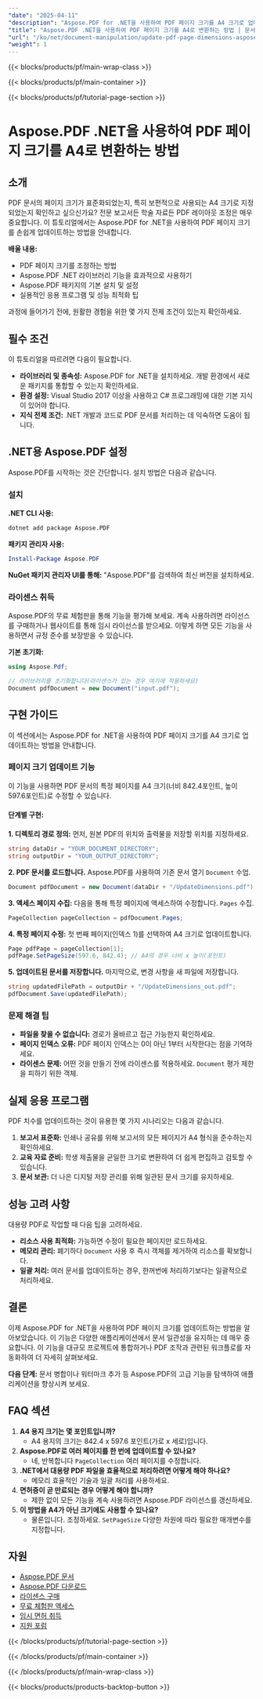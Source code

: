 ```yaml
---
"date": "2025-04-11"
"description": "Aspose.PDF for .NET을 사용하여 PDF 페이지 크기를 A4 크기로 업데이트하는 방법을 알아보세요. 이 단계별 가이드를 따라 문서를 효율적으로 표준화하세요."
"title": "Aspose.PDF .NET을 사용하여 PDF 페이지 크기를 A4로 변환하는 방법 | 문서 조작 가이드"
"url": "/ko/net/document-manipulation/update-pdf-page-dimensions-aspose-net/"
"weight": 1
---
```


{{< blocks/products/pf/main-wrap-class >}}

{{< blocks/products/pf/main-container >}}

{{< blocks/products/pf/tutorial-page-section >}}


# Aspose.PDF .NET을 사용하여 PDF 페이지 크기를 A4로 변환하는 방법

## 소개
PDF 문서의 페이지 크기가 표준화되었는지, 특히 보편적으로 사용되는 A4 크기로 지정되었는지 확인하고 싶으신가요? 전문 보고서든 학술 자료든 PDF 레이아웃 조정은 매우 중요합니다. 이 튜토리얼에서는 Aspose.PDF for .NET을 사용하여 PDF 페이지 크기를 손쉽게 업데이트하는 방법을 안내합니다.

**배울 내용:**
- PDF 페이지 크기를 조정하는 방법
- Aspose.PDF .NET 라이브러리 기능을 효과적으로 사용하기
- Aspose.PDF 패키지의 기본 설치 및 설정
- 실용적인 응용 프로그램 및 성능 최적화 팁

과정에 들어가기 전에, 원활한 경험을 위한 몇 가지 전제 조건이 있는지 확인하세요.

## 필수 조건
이 튜토리얼을 따르려면 다음이 필요합니다.
- **라이브러리 및 종속성:** Aspose.PDF for .NET을 설치하세요. 개발 환경에서 새로운 패키지를 통합할 수 있는지 확인하세요.
- **환경 설정:** Visual Studio 2017 이상을 사용하고 C# 프로그래밍에 대한 기본 지식이 있어야 합니다.
- **지식 전제 조건:** .NET 개발과 코드로 PDF 문서를 처리하는 데 익숙하면 도움이 됩니다.

## .NET용 Aspose.PDF 설정
Aspose.PDF를 시작하는 것은 간단합니다. 설치 방법은 다음과 같습니다.

### 설치
**.NET CLI 사용:**
```bash
dotnet add package Aspose.PDF
```

**패키지 관리자 사용:**
```powershell
Install-Package Aspose.PDF
```

**NuGet 패키지 관리자 UI를 통해:** 
"Aspose.PDF"를 검색하여 최신 버전을 설치하세요.

### 라이센스 취득
Aspose.PDF의 무료 체험판을 통해 기능을 평가해 보세요. 계속 사용하려면 라이선스를 구매하거나 웹사이트를 통해 임시 라이선스를 받으세요. 이렇게 하면 모든 기능을 사용하면서 규정 준수를 보장받을 수 있습니다.

**기본 초기화:**
```csharp
using Aspose.Pdf;

// 라이브러리를 초기화합니다(라이센스가 있는 경우 여기에 적용하세요)
Document pdfDocument = new Document("input.pdf");
```

## 구현 가이드
이 섹션에서는 Aspose.PDF for .NET을 사용하여 PDF 페이지 크기를 A4 크기로 업데이트하는 방법을 안내합니다.

### 페이지 크기 업데이트 기능
이 기능을 사용하면 PDF 문서의 특정 페이지를 A4 크기(너비 842.4포인트, 높이 597.6포인트)로 수정할 수 있습니다.

#### 단계별 구현:
**1. 디렉토리 경로 정의:**
먼저, 원본 PDF의 위치와 출력물을 저장할 위치를 지정하세요.
```csharp
string dataDir = "YOUR_DOCUMENT_DIRECTORY";
string outputDir = "YOUR_OUTPUT_DIRECTORY";
```

**2. PDF 문서를 로드합니다.**
Aspose.PDF를 사용하여 기존 문서 열기 `Document` 수업.
```csharp
Document pdfDocument = new Document(dataDir + "/UpdateDimensions.pdf");
```

**3. 액세스 페이지 수집:**
다음을 통해 특정 페이지에 액세스하여 수정합니다. `Pages` 수집.
```csharp
PageCollection pageCollection = pdfDocument.Pages;
```

**4. 특정 페이지 수정:**
첫 번째 페이지(인덱스 1)를 선택하여 A4 크기로 업데이트합니다.
```csharp
Page pdfPage = pageCollection[1];
pdfPage.SetPageSize(597.6, 842.4); // A4의 경우 너비 x 높이(포인트)
```

**5. 업데이트된 문서를 저장합니다.**
마지막으로, 변경 사항을 새 파일에 저장합니다.
```csharp
string updatedFilePath = outputDir + "/UpdateDimensions_out.pdf";
pdfDocument.Save(updatedFilePath);
```

### 문제 해결 팁
- **파일을 찾을 수 없습니다:** 경로가 올바르고 접근 가능한지 확인하세요.
- **페이지 인덱스 오류:** PDF 페이지 인덱스는 0이 아닌 1부터 시작한다는 점을 기억하세요.
- **라이센스 문제:** 어떤 것을 만들기 전에 라이센스를 적용하세요. `Document` 평가 제한을 피하기 위한 객체.

## 실제 응용 프로그램
PDF 치수를 업데이트하는 것이 유용한 몇 가지 시나리오는 다음과 같습니다.
1. **보고서 표준화:** 인쇄나 공유를 위해 보고서의 모든 페이지가 A4 형식을 준수하는지 확인하세요.
2. **교육 자료 준비:** 학생 제출물을 균일한 크기로 변환하여 더 쉽게 편집하고 검토할 수 있습니다.
3. **문서 보관:** 더 나은 디지털 저장 관리를 위해 일관된 문서 크기를 유지하세요.

## 성능 고려 사항
대용량 PDF로 작업할 때 다음 팁을 고려하세요.
- **리소스 사용 최적화:** 가능하면 수정이 필요한 페이지만 로드하세요.
- **메모리 관리:** 폐기하다 `Document` 사용 후 즉시 객체를 제거하여 리소스를 확보합니다.
- **일괄 처리:** 여러 문서를 업데이트하는 경우, 한꺼번에 처리하기보다는 일괄적으로 처리하세요.

## 결론
이제 Aspose.PDF for .NET을 사용하여 PDF 페이지 크기를 업데이트하는 방법을 알아보았습니다. 이 기능은 다양한 애플리케이션에서 문서 일관성을 유지하는 데 매우 중요합니다. 이 기능을 대규모 프로젝트에 통합하거나 PDF 조작과 관련된 워크플로를 자동화하여 더 자세히 살펴보세요.

**다음 단계:** 문서 병합이나 워터마크 추가 등 Aspose.PDF의 고급 기능을 탐색하여 애플리케이션을 향상시켜 보세요.

## FAQ 섹션
1. **A4 용지 크기는 몇 포인트입니까?**
   - A4 용지의 크기는 842.4 x 597.6 포인트(가로 x 세로)입니다.
2. **Aspose.PDF로 여러 페이지를 한 번에 업데이트할 수 있나요?**
   - 네, 반복합니다 `PageCollection` 여러 페이지를 수정합니다.
3. **.NET에서 대용량 PDF 파일을 효율적으로 처리하려면 어떻게 해야 하나요?**
   - 메모리 효율적인 기술과 일괄 처리를 사용하세요.
4. **면허증이 곧 만료되는 경우 어떻게 해야 합니까?**
   - 제한 없이 모든 기능을 계속 사용하려면 Aspose.PDF 라이선스를 갱신하세요.
5. **이 방법을 A4가 아닌 크기에도 사용할 수 있나요?**
   - 물론입니다. 조정하세요. `SetPageSize` 다양한 차원에 따라 필요한 매개변수를 지정합니다.

## 자원
- [Aspose.PDF 문서](https://reference.aspose.com/pdf/net/)
- [Aspose.PDF 다운로드](https://releases.aspose.com/pdf/net/)
- [라이센스 구매](https://purchase.aspose.com/buy)
- [무료 체험판 액세스](https://releases.aspose.com/pdf/net/)
- [임시 면허 취득](https://purchase.aspose.com/temporary-license/)
- [지원 포럼](https://forum.aspose.com/c/pdf/10)

{{< /blocks/products/pf/tutorial-page-section >}}

{{< /blocks/products/pf/main-container >}}

{{< /blocks/products/pf/main-wrap-class >}}

{{< blocks/products/products-backtop-button >}}
